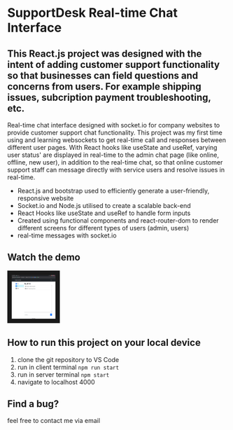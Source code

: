 # SupportDesk Real-time Chat Interface

## This React.js project was designed with the intent of adding customer support functionality so that businesses can field questions and concerns from users. For example shipping issues, subcription payment troubleshooting, etc. 

Real-time chat interface designed with socket.io for company websites to provide customer support chat functionality. This project was my first time using and learning websockets to get real-time call and responses between different user pages. With React hooks like useState and useRef, varying user status' are displayed in real-time to the admin chat page (like online, offline, new user), in addition to the real-time chat, so that online customer support staff can message directly with service users and resolve issues in real-time.

* React.js and bootstrap used to efficiently generate a user-friendly, responsive website
* Socket.io and Node.js utilised to create a scalable back-end
* React Hooks like useState and useRef to handle form inputs
* Created using functional components and react-router-dom to render different screens for different types of users (admin, users)
* real-time messages with socket.io

## Watch the demo
<a href="https://youtu.be/2O54oDVOnuE" target="_blank">
  <img src="Screenshot_20230114_113621.png" alt="watch video" width=100 height=100 border=10 />
</a>


## How to run this project on your local device
1. clone the git repository to VS Code
2. run in client terminal `npm run start`
3. run in server terminal `npm start`
4. navigate to localhost 4000

## Find a bug? 
feel free to contact me via email
